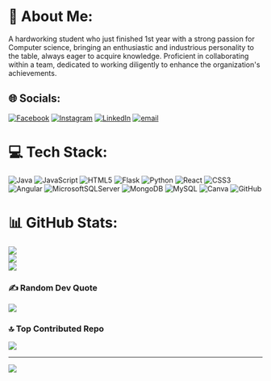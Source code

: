 # 💫 About Me:
 A hardworking student who just finished 1st year with a strong passion for Computer science, bringing an enthusiastic and industrious personality to the table, always eager to acquire knowledge. Proficient in collaborating within a team, dedicated to working diligently to enhance the organization's achievements.


## 🌐 Socials:
[![Facebook](https://img.shields.io/badge/Facebook-%231877F2.svg?logo=Facebook&logoColor=white)](https://facebook.com/ChamalRuwanchandra) [![Instagram](https://img.shields.io/badge/Instagram-%23E4405F.svg?logo=Instagram&logoColor=white)](https://instagram.com/ruwan_cy) [![LinkedIn](https://img.shields.io/badge/LinkedIn-%230077B5.svg?logo=linkedin&logoColor=white)](https://linkedin.com/in/ChamalRuwanchandra) [![email](https://img.shields.io/badge/Email-D14836?logo=gmail&logoColor=white)](mailto:cyruwanchandra@gmail.com) 

# 💻 Tech Stack:
![Java](https://img.shields.io/badge/java-%23ED8B00.svg?style=for-the-badge&logo=openjdk&logoColor=white) ![JavaScript](https://img.shields.io/badge/javascript-%23323330.svg?style=for-the-badge&logo=javascript&logoColor=%23F7DF1E) ![HTML5](https://img.shields.io/badge/html5-%23E34F26.svg?style=for-the-badge&logo=html5&logoColor=white) ![Flask](https://img.shields.io/badge/flask-%23000.svg?style=for-the-badge&logo=flask&logoColor=white) ![Python](https://img.shields.io/badge/python-3670A0?style=for-the-badge&logo=python&logoColor=ffdd54) ![React](https://img.shields.io/badge/react-%2320232a.svg?style=for-the-badge&logo=react&logoColor=%2361DAFB) ![CSS3](https://img.shields.io/badge/css3-%231572B6.svg?style=for-the-badge&logo=css3&logoColor=white) ![Angular](https://img.shields.io/badge/angular-%23DD0031.svg?style=for-the-badge&logo=angular&logoColor=white) ![MicrosoftSQLServer](https://img.shields.io/badge/Microsoft%20SQL%20Server-CC2927?style=for-the-badge&logo=microsoft%20sql%20server&logoColor=white) ![MongoDB](https://img.shields.io/badge/MongoDB-%234ea94b.svg?style=for-the-badge&logo=mongodb&logoColor=white) ![MySQL](https://img.shields.io/badge/mysql-4479A1.svg?style=for-the-badge&logo=mysql&logoColor=white) ![Canva](https://img.shields.io/badge/Canva-%2300C4CC.svg?style=for-the-badge&logo=Canva&logoColor=white) ![GitHub](https://img.shields.io/badge/github-%23121011.svg?style=for-the-badge&logo=github&logoColor=white)
# 📊 GitHub Stats:
![](https://github-readme-stats.vercel.app/api?username=Aachlm&theme=dark&hide_border=false&include_all_commits=false&count_private=false)<br/>
![](https://nirzak-streak-stats.vercel.app/?user=Aachlm&theme=dark&hide_border=false)<br/>
![](https://github-readme-stats.vercel.app/api/top-langs/?username=Aachlm&theme=dark&hide_border=false&include_all_commits=false&count_private=false&layout=compact)

### ✍️ Random Dev Quote
![](https://quotes-github-readme.vercel.app/api?type=horizontal&theme=radical)

### 🔝 Top Contributed Repo
![](https://github-contributor-stats.vercel.app/api?username=Aachlm&limit=5&theme=dark&combine_all_yearly_contributions=true)

---
[![](https://visitcount.itsvg.in/api?id=Aachlm&icon=0&color=0)](https://visitcount.itsvg.in)
